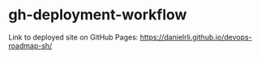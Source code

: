 # gh-deployment-workflow

Link to deployed site on GitHub Pages: https://danielrli.github.io/devops-roadmap-sh/
